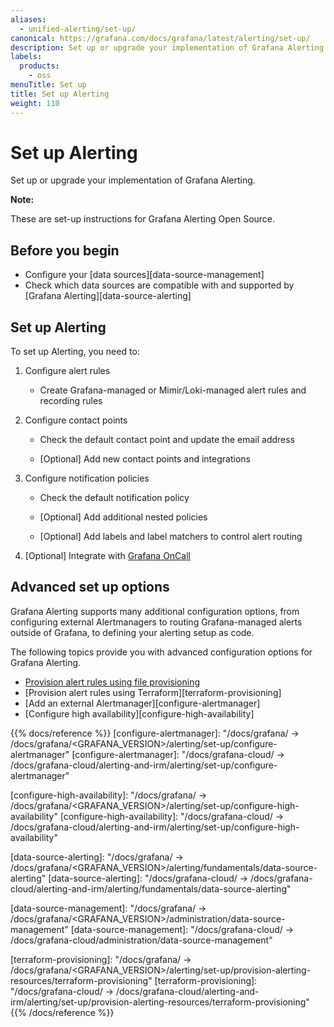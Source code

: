```yaml
---
aliases:
  - unified-alerting/set-up/
canonical: https://grafana.com/docs/grafana/latest/alerting/set-up/
description: Set up or upgrade your implementation of Grafana Alerting
labels:
  products:
    - oss
menuTitle: Set up
title: Set up Alerting
weight: 110
---
```


# Set up Alerting

Set up or upgrade your implementation of Grafana Alerting.

**Note:**

These are set-up instructions for Grafana Alerting Open Source.

## Before you begin

- Configure your [data sources][data-source-management]
- Check which data sources are compatible with and supported by [Grafana Alerting][data-source-alerting]

## Set up Alerting

To set up Alerting, you need to:

1. Configure alert rules

   - Create Grafana-managed or Mimir/Loki-managed alert rules and recording rules

1. Configure contact points

   - Check the default contact point and update the email address

   - [Optional] Add new contact points and integrations

1. Configure notification policies

   - Check the default notification policy

   - [Optional] Add additional nested policies

   - [Optional] Add labels and label matchers to control alert routing

1. [Optional] Integrate with [Grafana OnCall](/docs/oncall/latest/integrations/grafana-alerting)

## Advanced set up options

Grafana Alerting supports many additional configuration options, from configuring external Alertmanagers to routing Grafana-managed alerts outside of Grafana, to defining your alerting setup as code.

The following topics provide you with advanced configuration options for Grafana Alerting.

- [Provision alert rules using file provisioning](/docs/grafana/<GRAFANA_VERSION>/alerting/set-up/provision-alerting-resources/file-provisioning)
- [Provision alert rules using Terraform][terraform-provisioning]
- [Add an external Alertmanager][configure-alertmanager]
- [Configure high availability][configure-high-availability]

{{% docs/reference %}}
[configure-alertmanager]: "/docs/grafana/ -> /docs/grafana/<GRAFANA_VERSION>/alerting/set-up/configure-alertmanager"
[configure-alertmanager]: "/docs/grafana-cloud/ -> /docs/grafana-cloud/alerting-and-irm/alerting/set-up/configure-alertmanager"

[configure-high-availability]: "/docs/grafana/ -> /docs/grafana/<GRAFANA_VERSION>/alerting/set-up/configure-high-availability"
[configure-high-availability]: "/docs/grafana-cloud/ -> /docs/grafana-cloud/alerting-and-irm/alerting/set-up/configure-high-availability"

[data-source-alerting]: "/docs/grafana/ -> /docs/grafana/<GRAFANA_VERSION>/alerting/fundamentals/data-source-alerting"
[data-source-alerting]: "/docs/grafana-cloud/ -> /docs/grafana-cloud/alerting-and-irm/alerting/fundamentals/data-source-alerting"

[data-source-management]: "/docs/grafana/ -> /docs/grafana/<GRAFANA_VERSION>/administration/data-source-management"
[data-source-management]: "/docs/grafana-cloud/ -> /docs/grafana-cloud/administration/data-source-management"

[terraform-provisioning]: "/docs/grafana/ -> /docs/grafana/<GRAFANA_VERSION>/alerting/set-up/provision-alerting-resources/terraform-provisioning"
[terraform-provisioning]: "/docs/grafana-cloud/ -> /docs/grafana-cloud/alerting-and-irm/alerting/set-up/provision-alerting-resources/terraform-provisioning"
{{% /docs/reference %}}

